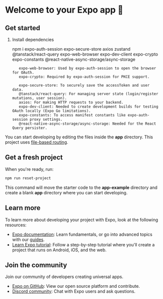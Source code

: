 # Welcome to your Expo app 👋

## Get started

1. Install dependencies

   npm i expo-auth-session expo-secure-store axios zustand @tanstack/react-query expo-web-browser expo-dev-client expo-crypto expo-constants @react-native-async-storage/async-storage

   ```expo-auth-session: For Google OAuth flow.
      expo-web-browser: Used by expo-auth-session to open the browser for OAuth.
      expo-crypto: Required by expo-auth-session for PKCE support.

      expo-secure-store: To securely save the accessToken and user data.
      @tanstack/react-query: For managing server state (login/register mutations, user session).
      axios: For making HTTP requests to your backend.
      expo-dev-client: Needed to create development builds for testing OAuth locally (Expo Go limitations).
      expo-constants: To access manifest constants like expo-auth-session proxy settings.
      @react-native-async-storage/async-storage: Needed for the React Query persister.
   ```

You can start developing by editing the files inside the **app** directory. This project uses [file-based routing](https://docs.expo.dev/router/introduction).

## Get a fresh project

When you're ready, run:

```bash
npm run reset-project
```

This command will move the starter code to the **app-example** directory and create a blank **app** directory where you can start developing.

## Learn more

To learn more about developing your project with Expo, look at the following resources:

- [Expo documentation](https://docs.expo.dev/): Learn fundamentals, or go into advanced topics with our [guides](https://docs.expo.dev/guides).
- [Learn Expo tutorial](https://docs.expo.dev/tutorial/introduction/): Follow a step-by-step tutorial where you'll create a project that runs on Android, iOS, and the web.

## Join the community

Join our community of developers creating universal apps.

- [Expo on GitHub](https://github.com/expo/expo): View our open source platform and contribute.
- [Discord community](https://chat.expo.dev): Chat with Expo users and ask questions.

